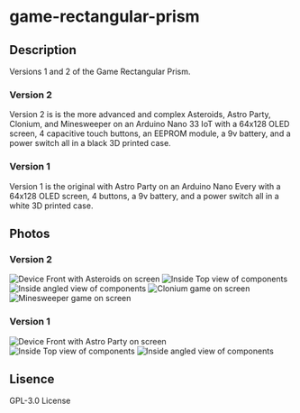 # game-rectangular-prism
## Description
Versions 1 and 2 of the Game Rectangular Prism.  
### Version 2
Version 2 is is the more advanced and complex Asteroids, Astro Party, Clonium, and Minesweeper on an Arduino Nano 33 IoT with a 64x128 OLED screen, 4 capacitive touch buttons, an EEPROM module, a 9v battery, and a power switch all in a black 3D printed case.
### Version 1
Version 1 is the original with Astro Party on an Arduino Nano Every with a 64x128 OLED screen, 4 buttons, a 9v battery, and a power switch all in a white 3D printed case.  
## Photos
### Version 2
![Device Front with Asteroids on screen](Photos/20200229_115644.jpg)
![Inside Top view of components](Photos/20201124_174857.jpg)
![Inside angled view of components](Photos/20201124_174903.jpg)
![Clonium game on screen](Photos/20201124_175510.jpg)
![Minesweeper game on screen](Photos/20201124_175251.jpg)
### Version 1
![Device Front with Astro Party on screen](Photos/20210108_170209.jpg)
![Inside Top view of components](Photos/20210108_170327.jpg)
![Inside angled view of components](Photos/20210108_170337.jpg)
## Lisence
GPL-3.0 License
